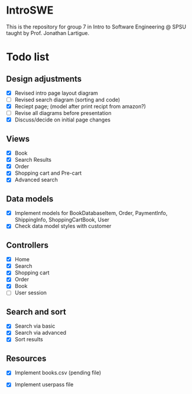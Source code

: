 # IntroSWE
This is the repository for group 7 in Intro to Software Engineering @ SPSU taught by Prof. Jonathan Lartigue.


# Todo list
## Design adjustments
- [x] Revised intro page layout diagram
- [ ] Revised search diagram (sorting and code)
- [x] Reciept page; (model after print recipt from amazon?)
- [ ] Revise all diagrams before presentation
- [x] Discuss/decide on initial page changes

## Views
- [x] Book
- [x] Search Results
- [x] Order
- [x] Shopping cart and Pre-cart
- [x] Advanced search

## Data models
- [x] Implement models for BookDatabaseItem, Order, PaymentInfo, ShippingInfo, ShoppingCartBook, User
- [x] Check data model styles with customer

## Controllers
- [x] Home
- [x] Search
- [x] Shopping cart
- [x] Order
- [x] Book
- [ ] User session

## Search and sort
- [x] Search via basic
- [x] Search via advanced
- [x] Sort results

## Resources
- [x] Implement books.csv (pending file)
- [x] Implement userpass file

